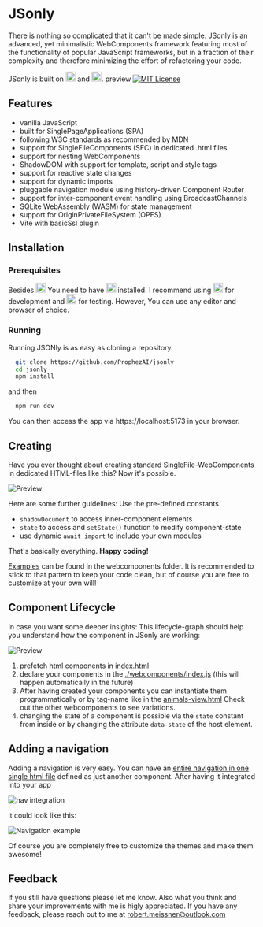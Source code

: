 
# JSonly

There is nothing so complicated that it can't be made simple. JSonly is an advanced, yet minimalistic WebComponents framework featuring most of the functionality of popular JavaScript frameworks, but in a fraction of their complexity and therefore minimizing the effort of refactoring your code.

JSonly is built on <a title="Vite" href="https://vitejs.dev"><img height="20" alt="Vitejs-logo" src="https://vitejs.dev/logo.svg"></a> and <a title="SQLite" href="https://sqlite.org/wasm"><img height="20" alt="SQLite-logo" src="https://sqlite.org/images/sqlite370_banner.gif"></a>.
preview
[![MIT License](https://img.shields.io/badge/License-MIT-green.svg)](https://choosealicense.com/licenses/mit/)

## Features

- vanilla JavaScript
- built for SinglePageApplications (SPA)
- following W3C standards as recommended by MDN
- support for SingleFileComponents (SFC) in dedicated .html files
- support for nesting WebComponents
- ShadowDOM with support for template, script and style tags
- support for reactive state changes
- support for dynamic imports
- pluggable navigation module using history-driven Component Router
- support for inter-component event handling using BroadcastChannels
- SQLite WebAssembly (WASM) for state management
- support for OriginPrivateFileSystem (OPFS)
- Vite with basicSsl plugin

## Installation

### Prerequisites

Besides <a title="git" href="https://git-scm.com"><img height="20" alt="GIT-logo" src="https://git-scm.com/images/logo@2x.png"></a> You need to have <a title="NodeJS" href="https://nodejs.org"><img height="20" alt="NodeJS-logo" src="https://www.vectorlogo.zone/logos/nodejs/nodejs-ar21.svg"></a> installed. I recommend using <a title="VSCodium" href="https://vscodium.com"><img height="20" alt="VSCodium-logo" src="https://vscodium.com/img/codium_cnl.svg"></a> for development and <a title="chromium" href="https://www.chromium.org/getting-involved/dev-channel/"><img height="20" alt="Chromium-logo" src="https://www.chromium.org/_assets/icon-chromium-96.png"></a> for testing. However, You can use any editor and browser of choice.

### Running 

Running JSONly is as easy as cloning a repository.

```bash
  git clone https://github.com/ProphezAI/jsonly
  cd jsonly
  npm install
```
and then

```bash
  npm run dev
```

You can then access the app via https://localhost:5173 in your browser.

## Creating

Have you ever thought about creating standard SingleFile-WebComponents in dedicated HTML-files like this? Now it's possible.

![Preview](https://raw.githubusercontent.com/ProphezAI/jsonly/main/docs/SFC.png)

Here are some further guidelines: Use the pre-defined constants
- ```shadowDocument``` to access inner-component elements
- ```state``` to access and ```setState()``` function to modify component-state
- use dynamic ```await import``` to include your own modules

That's basically everything. **Happy coding!**

[Examples](https://github.com/ProphezAI/jsonly/tree/main/webcomponents) can be found in the webcomponents folder. It is recommended to stick to that pattern to keep your code clean, but of course you are free to customize at your own will!

## Component Lifecycle

In case you want some deeper insights: This lifecycle-graph should help you understand how the component in JSonly are working:

![Preview](https://raw.githubusercontent.com/ProphezAI/jsonly/main/docs/components-lifecycle.png)

1. prefetch html components in [index.html](https://github.com/ProphezAI/jsonly/blob/main/index.html)
2. declare your components in the [./webcomponents/index.js](https://github.com/ProphezAI/jsonly/blob/main/webcomponents/index.js) (this will happen automatically in the future)
3. After having created your components you can instantiate them programmatically or by tag-name like in the [animals-view.html](https://github.com/ProphezAI/jsonly/blob/main/webcomponents/animals/animals-view.html) Check out the other webcomponents to see variations.
4. changing the state of a component is possible via the ```state``` constant from inside or by changing the attribute ```data-state``` of the host element.

## Adding a navigation 

Adding a navigation is very easy. You can have an [entire navigation in one single html file](https://github.com/ProphezAI/jsonly/blob/main/webcomponents/home/home-navigation.html) defined as just another component. After having it integrated into your app

![nav integration](https://raw.githubusercontent.com/ProphezAI/jsonly/main/docs/nav-component.png)

it could look like this:

![Navigation example](https://raw.githubusercontent.com/ProphezAI/jsonly/main/docs/nav.png)

Of course you are completely free to customize the themes and make them awesome!

## Feedback

If you still have questions please let me know. Also what you think and share your improvements with me is higly appreciated. If you have any feedback, please reach out to me at robert.meissner@outlook.com
